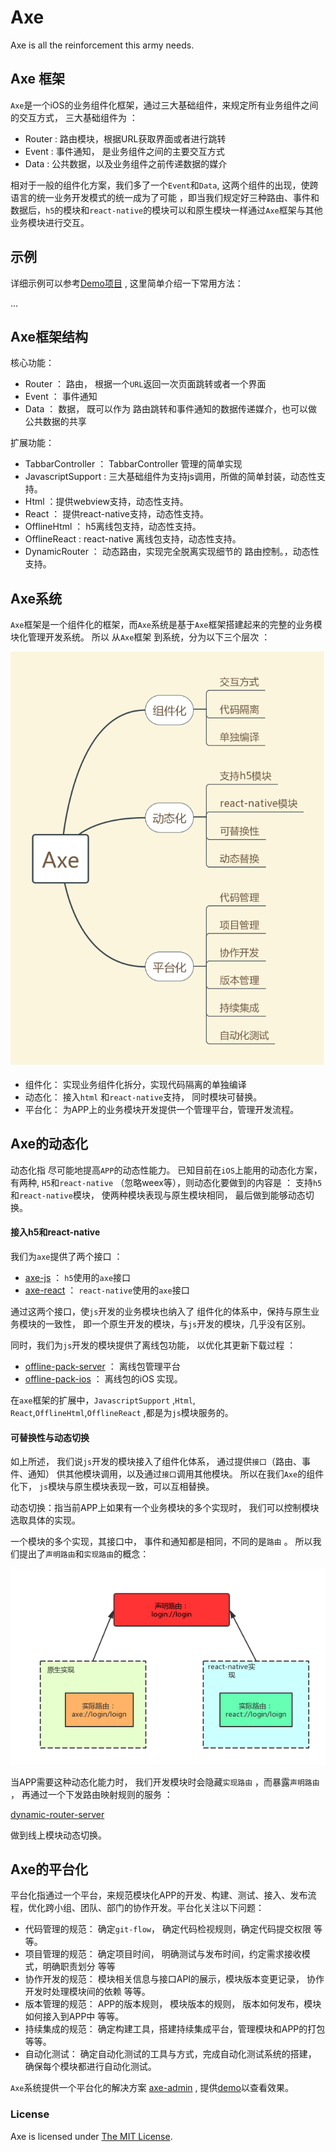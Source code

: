 # Axe

Axe is all the reinforcement this army needs.

## Axe 框架

`Axe`是一个iOS的业务组件化框架，通过三大基础组件，来规定所有业务组件之间的交互方式， 三大基础组件为 ： 

* Router : 路由模块，根据URL获取界面或者进行跳转
* Event : 事件通知， 是业务组件之间的主要交互方式
* Data :  公共数据，以及业务组件之前传递数据的媒介

相对于一般的组件化方案，我们多了一个`Event`和`Data`, 这两个组件的出现，使跨语言的统一业务开发模式的统一成为了可能 ，即当我们规定好三种路由、事件和数据后，`h5`的模块和`react-native`的模块可以和原生模块一样通过`Axe`框架与其他业务模块进行交互。

## 示例

详细示例可以参考[Demo项目](https://github.com/axe-org/demo-app) , 这里简单介绍一下常用方法：

...

## Axe框架结构
 
 核心功能：
 
* Router ： 路由， 根据一个`URL`返回一次页面跳转或者一个界面
* Event  ： 事件通知 
* Data ： 数据， 既可以作为 路由跳转和事件通知的数据传递媒介，也可以做公共数据的共享

扩展功能：

* TabbarController ： TabbarController 管理的简单实现
* JavascriptSupport : 三大基础组件为支持js调用，所做的简单封装，动态性支持。
* Html ：提供webview支持，动态性支持。
* React ： 提供react-native支持，动态性支持。
* OfflineHtml ： h5离线包支持，动态性支持。
* OfflineReact : react-native 离线包支持，动态性支持。
* DynamicRouter ： 动态路由，实现完全脱离实现细节的 路由控制。，动态性支持。


## Axe系统

`Axe`框架是一个组件化的框架，而`Axe`系统是基于`Axe`框架搭建起来的完整的业务模块化管理开发系统。 所以 从`Axe`框架 到系统，分为以下三个层次 ：

![](axe-system.png)

* 组件化： 实现业务组件化拆分，实现代码隔离的单独编译
* 动态化： 接入`html` 和`react-native`支持， 同时模块可替换。
* 平台化： 为APP上的业务模块开发提供一个管理平台，管理开发流程。

## Axe的动态化

动态化指 尽可能地提高`APP`的动态性能力。 已知目前在`iOS`上能用的动态化方案，有两种, `H5`和`react-native` （忽略weex等），则动态化要做到的内容是 ： 支持`h5`和`react-native`模块， 使两种模块表现与原生模块相同， 最后做到能够动态切换。

#### 接入h5和react-native

我们为`axe`提供了两个接口 ：

* [axe-js](https://github.com/axe-org/axe-js) ： `h5`使用的`axe`接口
* [axe-react](https://github.com/axe-org/axe-react) ： `react-native`使用的`axe`接口

通过这两个接口，使`js`开发的业务模块也纳入了 组件化的体系中，保持与原生业务模块的一致性， 即一个原生开发的模块，与`js`开发的模块，几乎没有区别。

同时，我们为`js`开发的模块提供了离线包功能， 以优化其更新下载过程 ：

* [offline-pack-server](https://github.com/axe-org/offline-pack-server) ： 离线包管理平台
* [offline-pack-ios](https://github.com/axe-org/offline-pack-ios) ： 离线包的iOS 实现。

在`axe`框架的扩展中，`JavascriptSupport` ,`Html`, `React`,`OfflineHtml`,`OfflineReact` ,都是为`js`模块服务的。

#### 可替换性与动态切换

如上所述， 我们说`js`开发的模块接入了组件化体系， 通过提供`接口`（路由、事件、通知） 供其他模块调用，以及通过`接口`调用其他模块。 所以在我们`Axe`的组件化下， `js`模块与原生模块表现一致，可以互相替换。

动态切换：指当前APP上如果有一个业务模块的多个实现时， 我们可以控制模块选取具体的实现。

一个模块的多个实现，其接口中， 事件和通知都是相同，不同的是`路由` 。 所以我们提出了`声明路由`和`实现路由`的概念：

![](router-declaration.png)

当APP需要这种动态化能力时， 我们开发模块时会隐藏`实现路由` ，而暴露`声明路由` ， 再通过一个下发路由映射规则的服务 ：

[dynamic-router-server](https://github.com/axe-org/dynamic-router-server)

做到线上模块动态切换。 

## Axe的平台化

平台化指通过一个平台，来规范模块化APP的开发、构建、测试、接入、发布流程，优化跨小组、团队、部门的协作开发。平台化关注以下问题：

* 代码管理的规范： 确定`git-flow`， 确定代码检视规则，确定代码提交权限 等等。
* 项目管理的规范： 确定项目时间， 明确测试与发布时间，约定需求接收模式，明确职责划分 等等 
* 协作开发的规范： 模块相关信息与接口API的展示，模块版本变更记录， 协作开发时处理模块间的依赖 等等。
* 版本管理的规范： APP的版本规则， 模块版本的规则， 版本如何发布，模块如何接入到APP中 等等。
* 持续集成的规范： 确定构建工具，搭建持续集成平台，管理模块和APP的打包  等等。
* 自动化测试：    确定自动化测试的工具与方式，完成自动化测试系统的搭建， 确保每个模块都进行自动化测试。

`Axe`系统提供一个平台化的解决方案 [axe-admin](https://github.com/axe-org/axe-admin) , 提供[demo](https://demo.axe-org.cn)以查看效果。

### License

Axe is licensed under [The MIT License](LICENSE).